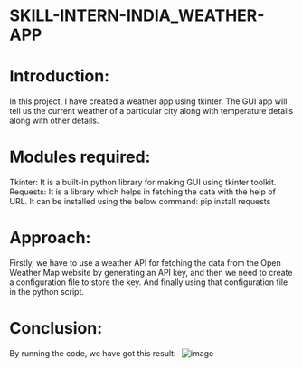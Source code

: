 # SKILL-INTERN-INDIA_WEATHER-APP
# Introduction:
In this project, I have created a weather app using tkinter. The GUI app will tell us the current weather of a particular city along with temperature details along with other details.
# Modules required:
Tkinter: It is a built-in python library for making GUI using tkinter toolkit.
Requests: It is a library which helps in fetching the data with the help of URL. It can be installed using the below command:
     pip install requests
# Approach:
Firstly, we have to use a weather API for fetching the data from the Open Weather Map website by generating an API key, and then we need to create a configuration file to store the key. And finally using that configuration file in the python script.
# Conclusion: 
By running the code, we have got this result:-
![image](https://github.com/RANJANA20-eng/SKILL-INTERN-INDIA_WEATHER-APP/assets/133365717/9c702b32-5edf-46ed-a547-532f122f592e)
